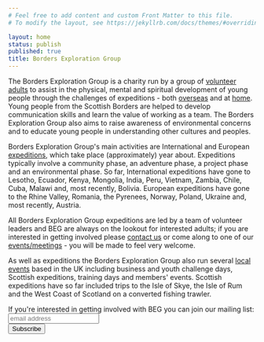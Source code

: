 ```yaml
---
# Feel free to add content and custom Front Matter to this file.
# To modify the layout, see https://jekyllrb.com/docs/themes/#overriding-theme-defaults

layout: home
status: publish
published: true
title: Borders Exploration Group
---
```

<p>The Borders Exploration Group is a charity run by a group of <a href="/become-a-member/">volunteer adults</a> to assist in the physical, mental and spiritual development of young people through the challenges of expeditions - both <a href="/expeditions/">overseas</a> and at <a href="/local-events/">home</a>. Young people from the Scottish Borders are helped to develop communication skills and learn the value of working as a team. The Borders Exploration Group also aims to raise awareness of environmental concerns and to educate young people in understanding other cultures and peoples.</p>
<p>Borders Exploration Group's main activities are International and European <a href="/expeditions/">expeditions</a>, which take place (approximately) year about. Expeditions typically involve a community phase, an adventure phase, a project phase and an environmental phase. So far, International expeditions have gone to Lesotho, Ecuador, Kenya, Mongolia, India, Peru, Vietnam, Zambia, Chile, Cuba, Malawi and, most recently, Bolivia. European expeditions have gone to the Rhine Valley, Romania, the Pyrenees, Norway, Poland, Ukraine and, most recently, Austria.</p>
<p>All Borders Exploration Group expeditions are led by a team of volunteer leaders and BEG are always on the lookout for interested adults; if you are interested in getting involved please <a href="/contact/">contact us</a> or come along to one of our <a href="/calendar/">events/meetings</a> - you will be made to feel very welcome.</p>
<p>As well as expeditions the Borders Exploration Group also run several <a href="/local-events/">local events</a> based in the UK including business and youth challenge days, Scottish expeditions, training days and members' events. Scottish expeditions have so far included trips to the Isle of Skye, the Isle of Rum and the West Coast of Scotland on a converted fishing trawler.</p>

<!-- Begin MailChimp Signup Form -->
<div id="mc_embed_signup">
<form action="https://borders-exploration-group.us14.list-manage.com/subscribe/post?u=e944a595b5b977dbcae2cf7f3&amp;id=e2d26a2a95" method="post" id="mc-embedded-subscribe-form" name="mc-embedded-subscribe-form" class="validate" target="_blank" novalidate>
    <div id="mc_embed_signup_scroll">
	<label for="mce-EMAIL">If you're interested in getting involved with BEG you can join our mailing list:</label>
	<input type="email" value="" name="EMAIL" class="email" id="mce-EMAIL" placeholder="email address" required>
    <!-- real people should not fill this in and expect good things - do not remove this or risk form bot signups-->
    <div style="position: absolute; left: -5000px;" aria-hidden="true"><input type="text" name="b_e944a595b5b977dbcae2cf7f3_e2d26a2a95" tabindex="-1" value=""></div>
    <div class="clear"><input type="submit" value="Subscribe" name="subscribe" id="mc-embedded-subscribe" class="button"></div>
    </div>
</form>
</div>

<!--End mc_embed_signup-->
